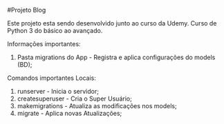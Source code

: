 #Projeto Blog

Este projeto esta sendo desenvolvido junto ao curso da Udemy.
Curso de Python 3 do básico ao avançado.

Informações importantes:

1. Pasta migrations do App - Registra e aplica configurações do models (BD);

Comandos importantes Locais:

1. runserver - Inicia o servidor;
2. createsuperuser - Cria o Super Usuário;
3. makemigrations - Atualiza as modificações nos models;
4. migrate - Aplica novas Atualizações;

